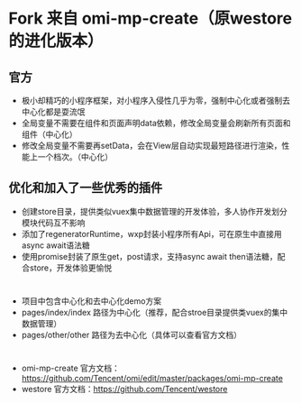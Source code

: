 # Fork 来自 omi-mp-create（原westore的进化版本）
## 官方
* 极小却精巧的小程序框架，对小程序入侵性几乎为零，强制中心化或者强制去中心化都是耍流氓
* 全局变量不需要在组件和页面声明data依赖，修改全局变量会刷新所有页面和组件（中心化）
* 修改全局变量不需要再setData，会在View层自动实现最短路径进行渲染，性能上一个档次。（中心化）
## 优化和加入了一些优秀的插件
* 创建store目录，提供类似vuex集中数据管理的开发体验，多人协作开发划分模块代码互不影响
* 添加了regeneratorRuntime，wxp封装小程序所有Api，可在原生中直接用async await语法糖
* 使用promise封装了原生get，post请求，支持async await then语法糖，配合store，开发体验更愉悦
#
* 项目中包含中心化和去中心化demo方案
* pages/index/index 路径为中心化（推荐，配合stroe目录提供类vuex的集中数据管理）
* pages/other/other 路径为去中心化（具体可以查看官方文档）
#
* omi-mp-create 官方文档：https://github.com/Tencent/omi/edit/master/packages/omi-mp-create
* westore 官方文档：https://github.com/Tencent/westore
